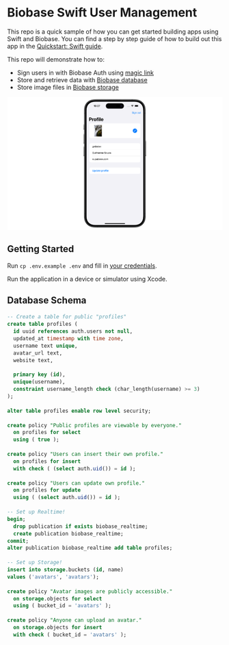 # Biobase Swift User Management

This repo is a quick sample of how you can get started building apps using Swift and Biobase. You can find a step by step guide of how to build out this app in the [Quickstart: Swift guide](https://biobase.io/docs/guides/with-swift).

This repo will demonstrate how to:

- Sign users in with Biobase Auth using [magic link](https://biobase.io/docs/reference/dart/auth-signin#sign-in-with-magic-link)
- Store and retrieve data with [Biobase database](https://biobase.io/docs/guides/database)
- Store image files in [Biobase storage](https://biobase.io/docs/guides/storage)

![Biobase User Management example](biobase-swift-demo.png)

## Getting Started

Run `cp .env.example .env` and fill in [your credentials](https://biobase.io/docs/guides/with-flutter#get-the-api-keys).

Run the application in a device or simulator using Xcode.

## Database Schema

```sql
-- Create a table for public "profiles"
create table profiles (
  id uuid references auth.users not null,
  updated_at timestamp with time zone,
  username text unique,
  avatar_url text,
  website text,

  primary key (id),
  unique(username),
  constraint username_length check (char_length(username) >= 3)
);

alter table profiles enable row level security;

create policy "Public profiles are viewable by everyone."
  on profiles for select
  using ( true );

create policy "Users can insert their own profile."
  on profiles for insert
  with check ( (select auth.uid()) = id );

create policy "Users can update own profile."
  on profiles for update
  using ( (select auth.uid()) = id );

-- Set up Realtime!
begin;
  drop publication if exists biobase_realtime;
  create publication biobase_realtime;
commit;
alter publication biobase_realtime add table profiles;

-- Set up Storage!
insert into storage.buckets (id, name)
values ('avatars', 'avatars');

create policy "Avatar images are publicly accessible."
  on storage.objects for select
  using ( bucket_id = 'avatars' );

create policy "Anyone can upload an avatar."
  on storage.objects for insert
  with check ( bucket_id = 'avatars' );
```
